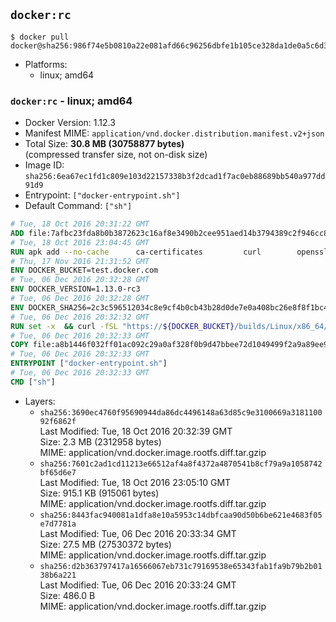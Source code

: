 ## `docker:rc`

```console
$ docker pull docker@sha256:986f74e5b0810a22e081afd66c96256dbfe1b105ce328da1de0a5c6d32814bdf
```

-	Platforms:
	-	linux; amd64

### `docker:rc` - linux; amd64

-	Docker Version: 1.12.3
-	Manifest MIME: `application/vnd.docker.distribution.manifest.v2+json`
-	Total Size: **30.8 MB (30758877 bytes)**  
	(compressed transfer size, not on-disk size)
-	Image ID: `sha256:6ea67ec1fd1c809e103d22157338b3f2dcad1f7ac0eb88689bb540a977dd91d9`
-	Entrypoint: `["docker-entrypoint.sh"]`
-	Default Command: `["sh"]`

```dockerfile
# Tue, 18 Oct 2016 20:31:22 GMT
ADD file:7afbc23fda8b0b3872623c16af8e3490b2cee951aed14b3794389c2f946cc8c7 in / 
# Tue, 18 Oct 2016 23:04:45 GMT
RUN apk add --no-cache 		ca-certificates 		curl 		openssl
# Thu, 17 Nov 2016 21:31:52 GMT
ENV DOCKER_BUCKET=test.docker.com
# Tue, 06 Dec 2016 20:32:28 GMT
ENV DOCKER_VERSION=1.13.0-rc3
# Tue, 06 Dec 2016 20:32:28 GMT
ENV DOCKER_SHA256=2c3c596512034c8e9cf4b0cb43b28d0de7e0a408bc26e8f8f1bc45251570bff4
# Tue, 06 Dec 2016 20:32:32 GMT
RUN set -x 	&& curl -fSL "https://${DOCKER_BUCKET}/builds/Linux/x86_64/docker-${DOCKER_VERSION}.tgz" -o docker.tgz 	&& echo "${DOCKER_SHA256} *docker.tgz" | sha256sum -c - 	&& tar -xzvf docker.tgz 	&& mv docker/* /usr/local/bin/ 	&& rmdir docker 	&& rm docker.tgz 	&& docker -v
# Tue, 06 Dec 2016 20:32:33 GMT
COPY file:a8b1446f032ff01ac092c29a0af328f0b9d47bbee72d1049499f2a9a89ee988a in /usr/local/bin/ 
# Tue, 06 Dec 2016 20:32:33 GMT
ENTRYPOINT ["docker-entrypoint.sh"]
# Tue, 06 Dec 2016 20:32:33 GMT
CMD ["sh"]
```

-	Layers:
	-	`sha256:3690ec4760f95690944da86dc4496148a63d85c9e3100669a318110092f6862f`  
		Last Modified: Tue, 18 Oct 2016 20:32:39 GMT  
		Size: 2.3 MB (2312958 bytes)  
		MIME: application/vnd.docker.image.rootfs.diff.tar.gzip
	-	`sha256:7601c2ad1cd11213e66512af4a8f4372a4870541b8cf79a9a1058742bf65d6e7`  
		Last Modified: Tue, 18 Oct 2016 23:05:10 GMT  
		Size: 915.1 KB (915061 bytes)  
		MIME: application/vnd.docker.image.rootfs.diff.tar.gzip
	-	`sha256:8443fac940081a1dfa8e10a5953c14dbfcaa90d50b6be621e4683f05e7d7781a`  
		Last Modified: Tue, 06 Dec 2016 20:33:34 GMT  
		Size: 27.5 MB (27530372 bytes)  
		MIME: application/vnd.docker.image.rootfs.diff.tar.gzip
	-	`sha256:d2b363797417a16566067eb731c79169538e65343fab1fa9b79b2b0138b6a221`  
		Last Modified: Tue, 06 Dec 2016 20:33:24 GMT  
		Size: 486.0 B  
		MIME: application/vnd.docker.image.rootfs.diff.tar.gzip

